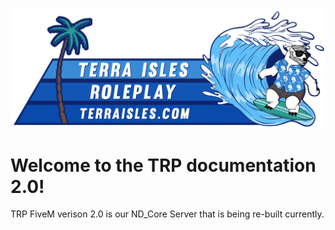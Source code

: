 ![banner](./../img/banner.png)
# Welcome to the TRP documentation 2.0! 

TRP FiveM verison 2.0 is our ND_Core Server that is being re-built currently.

